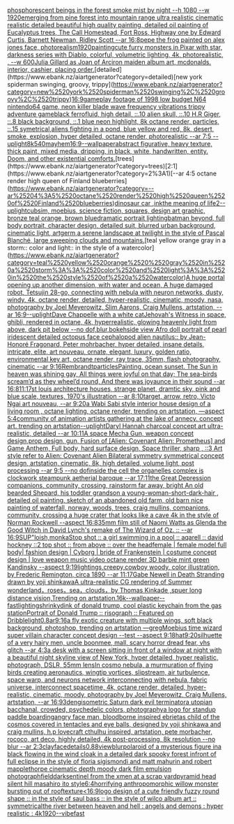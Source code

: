 [phosphorescent beings in the forest smoke mist by night --h 1080 --w 1920](https://www.ebank.nz/aiartgenerator?category=phosphorescent%2520beings%2520in%2520the%2520forest%2520smoke%2520mist%2520by%2520night%2520--h%25201080%2520--w%25201920)[emerging from pine forest into mountain range ultra realistic cinematic realistic detailed beautiful high quality painting, detailed oil painting of Eucalyptus trees, The Call Homestead, Fort Ross, Highway one by Edward Curtis, Barnett Newman, Ridley Scott --ar 16:8](https://www.ebank.nz/aiartgenerator?category=emerging%2520from%2520pine%2520forest%2520into%2520mountain%2520range%2520ultra%2520realistic%2520cinematic%2520realistic%2520detailed%2520beautiful%2520high%2520quality%2520painting%2C%2520detailed%2520oil%2520painting%2520of%2520Eucalyptus%2520trees%2C%2520The%2520Call%2520Homestead%2C%2520Fort%2520Ross%2C%2520Highway%2520one%2520by%2520Edward%2520Curtis%2C%2520Barnett%2520Newman%2C%2520Ridley%2520Scott%2520--ar%252016%3A8)[pepe the frog painted on alex jones face, photorealism](https://www.ebank.nz/aiartgenerator?category=pepe%2520the%2520frog%2520painted%2520on%2520alex%2520jones%2520face%2C%2520photorealism)[1920](https://www.ebank.nz/aiartgenerator?category=1920)[painting](https://www.ebank.nz/aiartgenerator?category=painting)[cute furry monsters in Pixar with star, darkness series with Diablo, colorful, volumetric lighting, 4k, photorealistic, , --w 600](https://www.ebank.nz/aiartgenerator?category=cute%2520furry%2520monsters%2520in%2520Pixar%2520with%2520star%2C%2520darkness%2520series%2520with%2520Diablo%2C%2520colorful%2C%2520volumetric%2520lighting%2C%25204k%2C%2520photorealistic%2C%2520%2C%2520--w%2520600)[Julia Gillard as Joan of Arc](https://www.ebank.nz/aiartgenerator?category=Julia%2520Gillard%2520as%2520Joan%2520of%2520Arc)[iron maiden album art, mcdonalds. interior, cashier, placing order.](https://www.ebank.nz/aiartgenerator?category=iron%2520maiden%2520album%2520art%2C%2520mcdonalds.%2520interior%2C%2520cashier%2C%2520placing%2520order.)[detailed](https://www.ebank.nz/aiartgenerator?category=detailed)[new york spiderman swinging, groovy, trippy](https://www.ebank.nz/aiartgenerator?category=new%2520york%2520spiderman%2520swinging%2C%2520groovy%2C%2520trippy)[16:9](https://www.ebank.nz/aiartgenerator?category=16%3A9)[gameplay footage of 1998 low budget N64 nintendo64 game, neon killer blade wave frequency vibrations trippy adventure game](https://www.ebank.nz/aiartgenerator?category=gameplay%2520footage%2520of%25201998%2520low%2520budget%2520N64%2520nintendo64%2520game%2C%2520neon%2520killer%2520blade%2520wave%2520frequency%2520vibrations%2520trippy%2520adventure%2520game)[black ferrofluid, high detail, ::.10 alien skull, ::.10 H.R Giger, ::.8 black background, ::.1 blue neon highlight, 8k octane render, particles, ::.15 symetrical,](https://www.ebank.nz/aiartgenerator?category=black%2520ferrofluid%2C%2520high%2520detail%2C%2520%3A%3A.10%2520alien%2520skull%2C%2520%3A%3A.10%2520H.R%2520Giger%2C%2520%3A%3A.8%2520black%2520background%2C%2520%3A%3A.1%2520blue%2520neon%2520highlight%2C%25208k%2520octane%2520render%2C%2520particles%2C%2520%3A%3A.15%2520symetrical%2C)[aliens fighting in a pond, blue yellow and red, 8k, desert, smoke, explosion, hyper detailed, octane render, photorealistic --ar 7:5 --uplight](https://www.ebank.nz/aiartgenerator?category=aliens%2520fighting%2520in%2520a%2520pond%2C%2520blue%2520yellow%2520and%2520red%2C%25208k%2C%2520desert%2C%2520smoke%2C%2520explosion%2C%2520hyper%2520detailed%2C%2520octane%2520render%2C%2520photorealistic%2520--ar%25207%3A5%2520--uplight)[8k](https://www.ebank.nz/aiartgenerator?category=8k)[540](https://www.ebank.nz/aiartgenerator?category=540)[mayhem](https://www.ebank.nz/aiartgenerator?category=mayhem)[16:9](https://www.ebank.nz/aiartgenerator?category=16%3A9)[--wallpaper](https://www.ebank.nz/aiartgenerator?category=--wallpaper)[abstract figurative, heavy texture, thick paint, mixed media, dripping, in black, white, handwritten, entity. Doom, and other existential comforts.](https://www.ebank.nz/aiartgenerator?category=abstract%2520figurative%2C%2520heavy%2520texture%2C%2520thick%2520paint%2C%2520mixed%2520media%2C%2520dripping%2C%2520in%2520black%2C%2520white%2C%2520handwritten%2C%2520entity.%2520Doom%2C%2520and%2520other%2520existential%2520comforts.)[trees](https://www.ebank.nz/aiartgenerator?category=trees)[2:1](https://www.ebank.nz/aiartgenerator?category=2%3A1)[--ar 4:5 octane render high queen of Finland blueberries](https://www.ebank.nz/aiartgenerator?category=--ar%25204%3A5%2520octane%2520render%2520high%2520queen%2520of%2520Finland%2520blueberries)[dinosaur car ,ink](https://www.ebank.nz/aiartgenerator?category=dinosaur%2520car%2520%2Cink)[the meaning of life](https://www.ebank.nz/aiartgenerator?category=the%2520meaning%2520of%2520life)[2](https://www.ebank.nz/aiartgenerator?category=2)[--uplight](https://www.ebank.nz/aiartgenerator?category=--uplight)[cubsim, moebius, science fiction, squares, design art graphic, bronze teal orange, brown blue](https://www.ebank.nz/aiartgenerator?category=cubsim%2C%2520moebius%2C%2520science%2520fiction%2C%2520squares%2C%2520design%2520art%2520graphic%2C%2520bronze%2520teal%2520orange%2C%2520brown%2520blue)[dramatic portrait lighting](https://www.ebank.nz/aiartgenerator?category=dramatic%2520portrait%2520lighting)[batman beyond, full body portrait, character design, detailed suit, blurred urban background, cinematic light, artgerm,](https://www.ebank.nz/aiartgenerator?category=batman%2520beyond%2C%2520full%2520body%2520portrait%2C%2520character%2520design%2C%2520detailed%2520suit%2C%2520blurred%2520urban%2520background%2C%2520cinematic%2520light%2C%2520artgerm%2C)[a serene landscape at twilight in the style of Pascal Blanché, large sweeping clouds and mountains.](https://www.ebank.nz/aiartgenerator?category=a%2520serene%2520landscape%2520at%2520twilight%2520in%2520the%2520style%2520of%2520Pascal%2520Blanch%C3%A9%2C%2520large%2520sweeping%2520clouds%2520and%2520mountains.)[teal yellow orange  gray in a storm:: color and light:: in the style of a watercolor](https://www.ebank.nz/aiartgenerator?category=teal%2520yellow%2520orange%2520%2520gray%2520in%2520a%2520storm%3A%3A%2520color%2520and%2520light%3A%3A%2520in%2520the%2520style%2520of%2520a%2520watercolor)[A huge portal opening up another dimension, with water and ocean, A huge damaged robot, Tetsujin 28-go, connecting with nebula with neuron networks,  dusty, windy, 4k, octane render, detailed, hyper-realistic, cinematic, moody, nasa, photography by Joel Meyerowitz, Slim Aarons, Craig Mullens, artstation, --ar 16:9](https://www.ebank.nz/aiartgenerator?category=A%2520huge%2520portal%2520opening%2520up%2520another%2520dimension%2C%2520with%2520water%2520and%2520ocean%2C%2520A%2520huge%2520damaged%2520robot%2C%2520Tetsujin%252028-go%2C%2520connecting%2520with%2520nebula%2520with%2520neuron%2520networks%2C%2520%2520dusty%2C%2520windy%2C%25204k%2C%2520octane%2520render%2C%2520detailed%2C%2520hyper-realistic%2C%2520cinematic%2C%2520moody%2C%2520nasa%2C%2520photography%2520by%2520Joel%2520Meyerowitz%2C%2520Slim%2520Aarons%2C%2520Craig%2520Mullens%2C%2520artstation%2C%2520--ar%252016%3A9)[--uplight](https://www.ebank.nz/aiartgenerator?category=--uplight)[Dave Chappelle with a white cat](https://www.ebank.nz/aiartgenerator?category=Dave%2520Chappelle%2520with%2520a%2520white%2520cat)[Jehovah's Witness in space, ghibli, rendered in octane, 4k, hyperrealistic, glowing heavenly light from above, dark pit below --no dof,blur,bokeh](https://www.ebank.nz/aiartgenerator?category=Jehovah%27s%2520Witness%2520in%2520space%2C%2520ghibli%2C%2520rendered%2520in%2520octane%2C%25204k%2C%2520hyperrealistic%2C%2520glowing%2520heavenly%2520light%2520from%2520above%2C%2520dark%2520pit%2520below%2520--no%2520dof%2Cblur%2Cbokeh)[side view Afro doll portrait of pearl iridescent detailed octopus face cephalopod alien nautilus:: by Jean-Honoré Fragonard, Peter mohrbacher, hyper detailed, insane details, intricate, elite, art nouveau, ornate, elegant, luxury, golden ratio, environmental key art, octane render, ray trace, 35mm, flash photography, cinematic --ar 9:16](https://www.ebank.nz/aiartgenerator?category=side%2520view%2520Afro%2520doll%2520portrait%2520of%2520pearl%2520iridescent%2520detailed%2520octopus%2520face%2520cephalopod%2520alien%2520nautilus%3A%3A%2520by%2520Jean-Honor%C3%A9%2520Fragonard%2C%2520Peter%2520mohrbacher%2C%2520hyper%2520detailed%2C%2520insane%2520details%2C%2520intricate%2C%2520elite%2C%2520art%2520nouveau%2C%2520ornate%2C%2520elegant%2C%2520luxury%2C%2520golden%2520ratio%2C%2520environmental%2520key%2520art%2C%2520octane%2520render%2C%2520ray%2520trace%2C%252035mm%2C%2520flash%2520photography%2C%2520cinematic%2520--ar%25209%3A16)[Rembrandt](https://www.ebank.nz/aiartgenerator?category=Rembrandt)[particles](https://www.ebank.nz/aiartgenerator?category=particles)[Painting. ocean sunset. The Sun in heaven was shining gay, All things were joyful on that day; The sea-birds scream’d as they wheel’d round, And there was joyaunce in their sound --ar 16:8](https://www.ebank.nz/aiartgenerator?category=Painting.%2520ocean%2520sunset.%2520The%2520Sun%2520in%2520heaven%2520was%2520shining%2520gay%2C%2520All%2520things%2520were%2520joyful%2520on%2520that%2520day%3B%2520The%2520sea-birds%2520scream%E2%80%99d%2520as%2520they%2520wheel%E2%80%99d%2520round%2C%2520And%2520there%2520was%2520joyaunce%2520in%2520their%2520sound%2520--ar%252016%3A8)[11:17](https://www.ebank.nz/aiartgenerator?category=11%3A17)[st louis architecture houses, strange planet, dramtic sky, pink and blue scale, textures, 1970's illustration --ar 8:10](https://www.ebank.nz/aiartgenerator?category=st%2520louis%2520architecture%2520houses%2C%2520strange%2520planet%2C%2520dramtic%2520sky%2C%2520pink%2520and%2520blue%2520scale%2C%2520textures%2C%25201970%27s%2520illustration%2520--ar%25208%3A10)[target, arrow, retro, Victo Ngai art nouveau, --ar 9:20](https://www.ebank.nz/aiartgenerator?category=target%2C%2520arrow%2C%2520retro%2C%2520Victo%2520Ngai%2520art%2520nouveau%2C%2520--ar%25209%3A20)[a Wabi Sabi style interior house design of a living room , octane lighting, octane render, trending on artstation, —aspect 5:4](https://www.ebank.nz/aiartgenerator?category=a%2520Wabi%2520Sabi%2520style%2520interior%2520house%2520design%2520of%2520a%2520living%2520room%2520%2C%2520octane%2520lighting%2C%2520octane%2520render%2C%2520trending%2520on%2520artstation%2C%2520%E2%80%94aspect%25205%3A4)[community of animation artists gathering at the lake of annecy. concept art. trending on artstation](https://www.ebank.nz/aiartgenerator?category=community%2520of%2520animation%2520artists%2520gathering%2520at%2520the%2520lake%2520of%2520annecy.%2520concept%2520art.%2520trending%2520on%2520artstation)[--uplight](https://www.ebank.nz/aiartgenerator?category=--uplight)[Daryl Hannah charcoal concept art ultra-realistic, detailed --ar 10:11](https://www.ebank.nz/aiartgenerator?category=Daryl%2520Hannah%2520charcoal%2520concept%2520art%2520ultra-realistic%2C%2520detailed%2520--ar%252010%3A11)[A space Mecha Gun,  weapon concept design,prop design, gun, Fusion of [Alien: Covenant Alien: Prometheus] and Game Anthem,  Full body,  hard surface design, Space thriller, sharp , ::3  Art style refer to Alien: Covenant Alien   Bilateral symmetry       symmetrical   concept design,  artstation, cinematic,  8k, high detailed,  volume light,  post processing    --ar 9:5   --no dof](https://www.ebank.nz/aiartgenerator?category=A%2520space%2520Mecha%2520Gun%2C%2520%2520weapon%2520concept%2520design%2Cprop%2520design%2C%2520gun%2C%2520Fusion%2520of%2520%5BAlien%3A%2520Covenant%2520Alien%3A%2520Prometheus%5D%2520and%2520Game%2520Anthem%2C%2520%2520Full%2520body%2C%2520%2520hard%2520surface%2520design%2C%2520Space%2520thriller%2C%2520sharp%2520%2C%2520%3A%3A3%2520%2520Art%2520style%2520refer%2520to%2520Alien%3A%2520Covenant%2520Alien%2520%2520%2520Bilateral%2520symmetry%2520%2520%2520%2520%2520%2520%2520symmetrical%2520%2520%2520concept%2520design%2C%2520%2520artstation%2C%2520cinematic%2C%2520%25208k%2C%2520high%2520detailed%2C%2520%2520volume%2520light%2C%2520%2520post%2520processing%2520%2520%2520%2520--ar%25209%3A5%2520%2520%2520--no%2520dof)[inside the cell the organelles complex is clockwork steampunk aetherial baroque --ar 17:11](https://www.ebank.nz/aiartgenerator?category=inside%2520the%2520cell%2520the%2520organelles%2520complex%2520is%2520clockwork%2520steampunk%2520aetherial%2520baroque%2520--ar%252017%3A11)[the Great Depression  companions, community, crossing, rainstorm far away, bright An old bearded Shepard, his toddler grandson a young-woman-short-dark-hair , detailed oil painting, sketch of an abandoned old farm, old barn nice painting of waterfall, norway, woods, trees, craig mullins,  companions, community, crossing a huge crater that looks like a cave 4k in the style of Norman Rockwell --aspect 16:8](https://www.ebank.nz/aiartgenerator?category=the%2520Great%2520Depression%2520%2520companions%2C%2520community%2C%2520crossing%2C%2520rainstorm%2520far%2520away%2C%2520bright%2520An%2520old%2520bearded%2520Shepard%2C%2520his%2520toddler%2520grandson%2520a%2520young-woman-short-dark-hair%2520%2C%2520detailed%2520oil%2520painting%2C%2520sketch%2520of%2520an%2520abandoned%2520old%2520farm%2C%2520old%2520barn%2520nice%2520painting%2520of%2520waterfall%2C%2520norway%2C%2520woods%2C%2520trees%2C%2520craig%2520mullins%2C%2520%2520companions%2C%2520community%2C%2520crossing%2520a%2520huge%2520crater%2520that%2520looks%2520like%2520a%2520cave%25204k%2520in%2520the%2520style%2520of%2520Norman%2520Rockwell%2520--aspect%252016%3A8)[35mm film still of Naomi Watts as Glenda the Good Witch in David Lynch's remake of The Wizard of Oz. :: --ar 16:9](https://www.ebank.nz/aiartgenerator?category=35mm%2520film%2520still%2520of%2520Naomi%2520Watts%2520as%2520Glenda%2520the%2520Good%2520Witch%2520in%2520David%2520Lynch%27s%2520remake%2520of%2520The%2520Wizard%2520of%2520Oz.%2520%3A%3A%2520--ar%252016%3A9)[SUP"](https://www.ebank.nz/aiartgenerator?category=SUP%22)[loish,](https://www.ebank.nz/aiartgenerator?category=loish%2C)[monkaS](https://www.ebank.nz/aiartgenerator?category=monkaS)[top shot :: a girl swimming in a pool :: aqarell :: david hockney ::2 top shot :: from above :: over the head](https://www.ebank.nz/aiartgenerator?category=top%2520shot%2520%3A%3A%2520a%2520girl%2520swimming%2520in%2520a%2520pool%2520%3A%3A%2520aqarell%2520%3A%3A%2520david%2520hockney%2520%3A%3A2%2520top%2520shot%2520%3A%3A%2520from%2520above%2520%3A%3A%2520over%2520the%2520head)[female | female model full body| fashion design | Cyborg | bride of Frankenstein | costume concept design | love weapon music video octane render 3D barbie mint green Kandinsky --aspect 9:19](https://www.ebank.nz/aiartgenerator?category=female%2520%7C%2520female%2520model%2520full%2520body%7C%2520fashion%2520design%2520%7C%2520Cyborg%2520%7C%2520bride%2520of%2520Frankenstein%2520%7C%2520costume%2520concept%2520design%2520%7C%2520love%2520weapon%2520music%2520video%2520octane%2520render%25203D%2520barbie%2520mint%2520green%2520Kandinsky%2520--aspect%25209%3A19)[lightings,creepy,](https://www.ebank.nz/aiartgenerator?category=lightings%2Ccreepy%2C)[cowboy woody, color illustration, by Frederic Remington, circa 1890 --ar 11:17](https://www.ebank.nz/aiartgenerator?category=cowboy%2520woody%2C%2520color%2520illustration%2C%2520by%2520Frederic%2520Remington%2C%2520circa%25201890%2520--ar%252011%3A17)[Gabe Newell in Death Stranding drawn by yoji shinkawa](https://www.ebank.nz/aiartgenerator?category=Gabe%2520Newell%2520in%2520Death%2520Stranding%2520drawn%2520by%2520yoji%2520shinkawa)[A ultra-realistic CG rendering of Summer wonderland，roses，sea，clouds，by Thomas Kinkade ,spuer long distance vision,Trending on artstation.16k](https://www.ebank.nz/aiartgenerator?category=A%2520ultra-realistic%2520CG%2520rendering%2520of%2520Summer%2520wonderland%EF%BC%8Croses%EF%BC%8Csea%EF%BC%8Cclouds%EF%BC%8Cby%2520Thomas%2520Kinkade%2520%2Cspuer%2520long%2520distance%2520vision%2CTrending%2520on%2520artstation.16k)[--wallpaper](https://www.ebank.nz/aiartgenerator?category=--wallpaper)[--fast](https://www.ebank.nz/aiartgenerator?category=--fast)[lighting](https://www.ebank.nz/aiartgenerator?category=lighting)[shrinkydink of donald trump, cool plastic keychain from the gas station](https://www.ebank.nz/aiartgenerator?category=shrinkydink%2520of%2520donald%2520trump%2C%2520cool%2520plastic%2520keychain%2520from%2520the%2520gas%2520station)[Portrait of Donald Trump :: risograph :: Featured on Dribble](https://www.ebank.nz/aiartgenerator?category=Portrait%2520of%2520Donald%2520Trump%2520%3A%3A%2520risograph%2520%3A%3A%2520Featured%2520on%2520Dribble)[light](https://www.ebank.nz/aiartgenerator?category=light)[0.8](https://www.ebank.nz/aiartgenerator?category=0.8)[ar9:16](https://www.ebank.nz/aiartgenerator?category=ar9%3A16)[a fly exotic creature with multiple wings, soft black background, photoshop, trending on artstation —greg](https://www.ebank.nz/aiartgenerator?category=a%2520fly%2520exotic%2520creature%2520with%2520multiple%2520wings%2C%2520soft%2520black%2520background%2C%2520photoshop%2C%2520trending%2520on%2520artstation%2520%E2%80%94greg)[Moebius time wizard super villain character concept design --test --aspect 9:18](https://www.ebank.nz/aiartgenerator?category=Moebius%2520time%2520wizard%2520super%2520villain%2520character%2520concept%2520design%2520--test%2520--aspect%25209%3A18)[hat](https://www.ebank.nz/aiartgenerator?category=hat)[9:20](https://www.ebank.nz/aiartgenerator?category=9%3A20)[silhuette of a very hairy men, uncle boonmee, mall, scary horror dread fear, vhs glitch --ar 4:3](https://www.ebank.nz/aiartgenerator?category=silhuette%2520of%2520a%2520very%2520hairy%2520men%2C%2520uncle%2520boonmee%2C%2520mall%2C%2520scary%2520horror%2520dread%2520fear%2C%2520vhs%2520glitch%2520--ar%25204%3A3)[a desk with a screen sitting in front of a window at night with a beautiful night skyline view of New York, hyper detailed, hyper realistic, photograph, DSLR, 55mm lens](https://www.ebank.nz/aiartgenerator?category=a%2520desk%2520with%2520a%2520screen%2520sitting%2520in%2520front%2520of%2520a%2520window%2520at%2520night%2520with%2520a%2520beautiful%2520night%2520skyline%2520view%2520of%2520New%2520York%2C%2520hyper%2520detailed%2C%2520hyper%2520realistic%2C%2520photograph%2C%2520DSLR%2C%252055mm%2520lens)[In cosmo nebula, a murmuration of flying birds creating aeronautics, wingtip vortices, slipstream, air turbulence, space warp, and neurons network interconnecting with nebula, fabric universe, interconnect spacetime, 4k, octane render, detailed, hyper-realistic, cinematic, moody, photography by Joel Meyerowitz, Craig Mullens, artstation, --ar 16:9](https://www.ebank.nz/aiartgenerator?category=In%2520cosmo%2520nebula%2C%2520a%2520murmuration%2520of%2520flying%2520birds%2520creating%2520aeronautics%2C%2520wingtip%2520vortices%2C%2520slipstream%2C%2520air%2520turbulence%2C%2520space%2520warp%2C%2520and%2520neurons%2520network%2520interconnecting%2520with%2520nebula%2C%2520fabric%2520universe%2C%2520interconnect%2520spacetime%2C%25204k%2C%2520octane%2520render%2C%2520detailed%2C%2520hyper-realistic%2C%2520cinematic%2C%2520moody%2C%2520photography%2520by%2520Joel%2520Meyerowitz%2C%2520Craig%2520Mullens%2C%2520artstation%2C%2520--ar%252016%3A9)[3d](https://www.ebank.nz/aiartgenerator?category=3d)[eng](https://www.ebank.nz/aiartgenerator?category=eng)[isometric Saturn dark evil terminator](https://www.ebank.nz/aiartgenerator?category=isometric%2520Saturn%2520dark%2520evil%2520terminator)[a utopian bacchanal, crowded, psychedelic colors, photography](https://www.ebank.nz/aiartgenerator?category=a%2520utopian%2520bacchanal%2C%2520crowded%2C%2520psychedelic%2520colors%2C%2520photography)[a logo for standup paddle boarding](https://www.ebank.nz/aiartgenerator?category=a%2520logo%2520for%2520standup%2520paddle%2520boarding)[angry face man, bloodborne inspired ebrietas child of the cosmos covered in tentacles and eye balls, designed by yoji shinkawa and craig mullins, h.p lovecraft cthulhu inspired, artstation, pete morbacher, rococo, art deco, highly detailed, 4k post-processing, 8k resolution --no blur --ar 2:3](https://www.ebank.nz/aiartgenerator?category=angry%2520face%2520man%2C%2520bloodborne%2520inspired%2520ebrietas%2520child%2520of%2520the%2520cosmos%2520covered%2520in%2520tentacles%2520and%2520eye%2520balls%2C%2520designed%2520by%2520yoji%2520shinkawa%2520and%2520craig%2520mullins%2C%2520h.p%2520lovecraft%2520cthulhu%2520inspired%2C%2520artstation%2C%2520pete%2520morbacher%2C%2520rococo%2C%2520art%2520deco%2C%2520highly%2520detailed%2C%25204k%2520post-processing%2C%25208k%2520resolution%2520--no%2520blur%2520--ar%25202%3A3)[clay](https://www.ebank.nz/aiartgenerator?category=clay)[face](https://www.ebank.nz/aiartgenerator?category=face)[details](https://www.ebank.nz/aiartgenerator?category=details)[0.88](https://www.ebank.nz/aiartgenerator?category=0.88)[view](https://www.ebank.nz/aiartgenerator?category=view)[blur](https://www.ebank.nz/aiartgenerator?category=blur)[polaroid of a mysterious figure ina black flowing in the wind cloak in a detailed dark spooky forest infront of full eclipse in the style of floria sigismondi and matt mahurin and robert mapplethorpe cinematic depth moody dark film emulsion photograph](https://www.ebank.nz/aiartgenerator?category=polaroid%2520of%2520a%2520mysterious%2520figure%2520ina%2520black%2520flowing%2520in%2520the%2520wind%2520cloak%2520in%2520a%2520detailed%2520dark%2520spooky%2520forest%2520infront%2520of%2520full%2520eclipse%2520in%2520the%2520style%2520of%2520floria%2520sigismondi%2520and%2520matt%2520mahurin%2520and%2520robert%2520mapplethorpe%2520cinematic%2520depth%2520moody%2520dark%2520film%2520emulsion%2520photograph)[field](https://www.ebank.nz/aiartgenerator?category=field)[dark](https://www.ebank.nz/aiartgenerator?category=dark)[sentinel from the xmen at a scrap yard](https://www.ebank.nz/aiartgenerator?category=sentinel%2520from%2520the%2520xmen%2520at%2520a%2520scrap%2520yard)[pyramid head silent hill masahiro ito style](https://www.ebank.nz/aiartgenerator?category=pyramid%2520head%2520silent%2520hill%2520masahiro%2520ito%2520style)[6:4](https://www.ebank.nz/aiartgenerator?category=6%3A4)[horrifying anthropomorphic willow monster bursting out of roof](https://www.ebank.nz/aiartgenerator?category=horrifying%2520anthropomorphic%2520willow%2520monster%2520bursting%2520out%2520of%2520roof)[texture](https://www.ebank.nz/aiartgenerator?category=texture)[<16:9](https://www.ebank.nz/aiartgenerator?category=%3C16%3A9)[logo design of a cute friendly fuzzy round shape :: in the style of saul bass :: in the style of wilco album art :: symmetrical](https://www.ebank.nz/aiartgenerator?category=logo%2520design%2520of%2520a%2520cute%2520friendly%2520fuzzy%2520round%2520shape%2520%3A%3A%2520in%2520the%2520style%2520of%2520saul%2520bass%2520%3A%3A%2520in%2520the%2520style%2520of%2520wilco%2520album%2520art%2520%3A%3A%2520symmetrical)[the river between heaven and hell : angels and demons : hyper realistic : 4k](https://www.ebank.nz/aiartgenerator?category=the%2520river%2520between%2520heaven%2520and%2520hell%2520%3A%2520angels%2520and%2520demons%2520%3A%2520hyper%2520realistic%2520%3A%25204k)[1920](https://www.ebank.nz/aiartgenerator?category=1920)[--vibefast](https://www.ebank.nz/aiartgenerator?category=--vibefast)